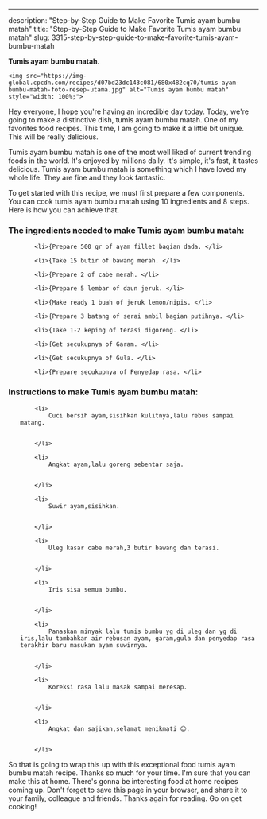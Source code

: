 ---
description: "Step-by-Step Guide to Make Favorite Tumis ayam bumbu matah"
title: "Step-by-Step Guide to Make Favorite Tumis ayam bumbu matah"
slug: 3315-step-by-step-guide-to-make-favorite-tumis-ayam-bumbu-matah

<p>
	<strong>Tumis ayam bumbu matah</strong>. 
	
</p>
<p>
	
	<img src="https://img-global.cpcdn.com/recipes/d07bd23dc143c081/680x482cq70/tumis-ayam-bumbu-matah-foto-resep-utama.jpg" alt="Tumis ayam bumbu matah" style="width: 100%;">
	
	
</p>
<p>
	Hey everyone, I hope you're having an incredible day today. Today, we're going to make a distinctive dish, tumis ayam bumbu matah. One of my favorites food recipes. This time, I am going to make it a little bit unique. This will be really delicious.
</p>
	
<p>
	
</p>
<p>
	Tumis ayam bumbu matah is one of the most well liked of current trending foods in the world. It's enjoyed by millions daily. It's simple, it's fast, it tastes delicious. Tumis ayam bumbu matah is something which I have loved my whole life. They are fine and they look fantastic.
</p>

<p>
To get started with this recipe, we must first prepare a few components. You can cook tumis ayam bumbu matah using 10 ingredients and 8 steps. Here is how you can achieve that.
</p>

<h3>The ingredients needed to make Tumis ayam bumbu matah:</h3>

<ol>
	
		<li>{Prepare 500 gr of ayam fillet bagian dada. </li>
	
		<li>{Take 15 butir of bawang merah. </li>
	
		<li>{Prepare 2 of cabe merah. </li>
	
		<li>{Prepare 5 lembar of daun jeruk. </li>
	
		<li>{Make ready 1 buah of jeruk lemon/nipis. </li>
	
		<li>{Prepare 3 batang of serai ambil bagian putihnya. </li>
	
		<li>{Take 1-2 keping of terasi digoreng. </li>
	
		<li>{Get secukupnya of Garam. </li>
	
		<li>{Get secukupnya of Gula. </li>
	
		<li>{Prepare secukupnya of Penyedap rasa. </li>
	
</ol>
<p>
	
</p>

<h3>Instructions to make Tumis ayam bumbu matah:</h3>

<ol>
	
		<li>
			Cuci bersih ayam,sisihkan kulitnya,lalu rebus sampai matang.
			
			
		</li>
	
		<li>
			Angkat ayam,lalu goreng sebentar saja.
			
			
		</li>
	
		<li>
			Suwir ayam,sisihkan.
			
			
		</li>
	
		<li>
			Uleg kasar cabe merah,3 butir bawang dan terasi.
			
			
		</li>
	
		<li>
			Iris sisa semua bumbu.
			
			
		</li>
	
		<li>
			Panaskan minyak lalu tumis bumbu yg di uleg dan yg di iris,lalu tambahkan air rebusan ayam, garam,gula dan penyedap rasa terakhir baru masukan ayam suwirnya.
			
			
		</li>
	
		<li>
			Koreksi rasa lalu masak sampai meresap.
			
			
		</li>
	
		<li>
			Angkat dan sajikan,selamat menikmati 😊.
			
			
		</li>
	
</ol>

<p>
	
</p>

<p>
	So that is going to wrap this up with this exceptional food tumis ayam bumbu matah recipe. Thanks so much for your time. I'm sure that you can make this at home. There's gonna be interesting food at home recipes coming up. Don't forget to save this page in your browser, and share it to your family, colleague and friends. Thanks again for reading. Go on get cooking!
</p>
